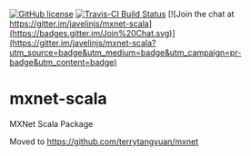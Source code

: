[![GitHub license](http://dmlc.github.io/img/apache2.svg)](./LICENSE)
[![Travis-CI Build Status](https://travis-ci.org/javelinjs/mxnet-scala.svg?branch=master)](https://travis-ci.org/javelinjs/mxnet-scala)
[![Join the chat at https://gitter.im/javelinjs/mxnet-scala](https://badges.gitter.im/Join%20Chat.svg)](https://gitter.im/javelinjs/mxnet-scala?utm_source=badge&utm_medium=badge&utm_campaign=pr-badge&utm_content=badge)

# mxnet-scala
MXNet Scala Package

Moved to https://github.com/terrytangyuan/mxnet
